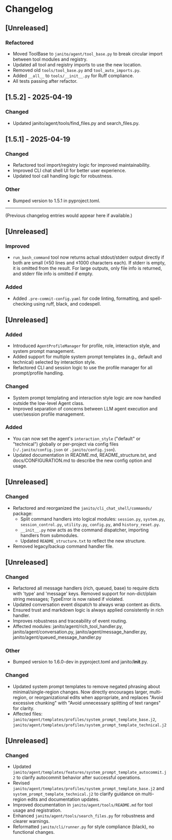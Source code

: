 # Changelog

## [Unreleased]

### Refactored
- Moved ToolBase to `janito/agent/tool_base.py` to break circular import between tool modules and registry.
- Updated all tool and registry imports to use the new location.
- Removed old `tools/tool_base.py` and `tool_auto_imports.py`.
- Added `__all__` to `tools/__init__.py` for Ruff compliance.
- All tests passing after refactor.


## [1.5.2] - 2025-04-19
### Changed
- Updated janito/agent/tools/find_files.py and search_files.py.

## [1.5.1] - 2025-04-19
### Changed
- Refactored tool import/registry logic for improved maintainability.
- Improved CLI chat shell UI for better user experience.
- Updated tool call handling logic for robustness.

### Other
- Bumped version to 1.5.1 in pyproject.toml.

---

(Previous changelog entries would appear here if available.)

## [Unreleased]
### Improved
- `run_bash_command` tool now returns actual stdout/stderr output directly if both are small (≤50 lines and ≤1000 characters each). If stderr is empty, it is omitted from the result. For large outputs, only file info is returned, and stderr file info is omitted if empty.

### Added
- Added `.pre-commit-config.yaml` for code linting, formatting, and spell-checking using ruff, black, and codespell.

## [Unreleased]
### Added
- Introduced `AgentProfileManager` for profile, role, interaction style, and system prompt management.
- Added support for multiple system prompt templates (e.g., default and technical) selected by interaction style.
- Refactored CLI and session logic to use the profile manager for all prompt/profile handling.

### Changed
- System prompt templating and interaction style logic are now handled outside the low-level Agent class.
- Improved separation of concerns between LLM agent execution and user/session profile management.

### Added
- You can now set the agent's `interaction_style` ("default" or "technical") globally or per-project via config files (`~/.janito/config.json` or `.janito/config.json`).
- Updated documentation in README.md, README_structure.txt, and docs/CONFIGURATION.md to describe the new config option and usage.

## [Unreleased]
### Changed
- Refactored and reorganized the `janito/cli_chat_shell/commands/` package:
    - Split command handlers into logical modules: `session.py`, `system.py`, `session_control.py`, `utility.py`, `config.py`, and `history_reset.py`.
    - `__init__.py` now acts as the command dispatcher, importing handlers from submodules.
    - Updated `README_structure.txt` to reflect the new structure.
- Removed legacy/backup command handler file.

## [Unreleased]
### Changed
- Refactored all message handlers (rich, queued, base) to require dicts with 'type' and 'message' keys. Removed support for non-dict/plain string messages; TypeError is now raised if violated.
- Updated conversation event dispatch to always wrap content as dicts.
- Ensured trust and markdown logic is always applied consistently in rich handler.
- Improves robustness and traceability of event routing.
- Affected modules: janito/agent/rich_tool_handler.py, janito/agent/conversation.py, janito/agent/message_handler.py, janito/agent/queued_message_handler.py

### Other
- Bumped version to 1.6.0-dev in pyproject.toml and janito/__init__.py.

### Changed
- Updated system prompt templates to remove negated phrasing about minimal/single-region changes. Now directly encourages larger, multi-region, or reorganizational edits when appropriate, and replaces "Avoid excessive chunking" with "Avoid unnecessary splitting of text ranges" for clarity.
- Affected files: `janito/agent/templates/profiles/system_prompt_template_base.j2`, `janito/agent/templates/profiles/system_prompt_template_technical.j2`

## [Unreleased]
### Changed
- Updated `janito/agent/templates/features/system_prompt_template_autocommit.j2` to clarify autocommit behavior after successful operations.
- Revised `janito/agent/templates/profiles/system_prompt_template_base.j2` and `system_prompt_template_technical.j2` to clarify guidance on multi-region edits and documentation updates.
- Improved documentation in `janito/agent/tools/README.md` for tool usage and registration.
- Enhanced `janito/agent/tools/search_files.py` for robustness and clearer warnings.
- Reformatted `janito/cli/runner.py` for style compliance (black), no functional changes.
